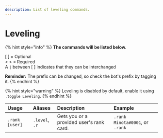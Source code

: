 ```yaml
---
description: List of leveling commands.
---
```


# Leveling

{% hint style="info" %}
**The commands will be listed below.**

\[ \] = Optional  
&lt; &gt; = Required  
A `|` between \[ \] indicates that they can be interchanged

**Reminder:** The prefix can be changed, so check the bot's prefix by tagging it.
{% endhint %}

{% hint style="warning" %}
Leveling is disabled by default, enable it using `.toggle Leveling`.
{% endhint %}

| Usage | Aliases | Description | Example |
| :--- | :--- | :--- | :--- |
| `.rank [user]` | `.level`, `.r` | Gets you or a provided user's rank card. | `.rank Minota#0001`, or `.rank` |

